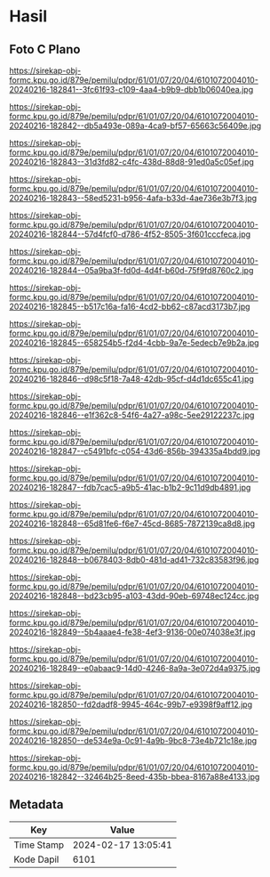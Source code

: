 # Hasil

## Foto C Plano

https://sirekap-obj-formc.kpu.go.id/879e/pemilu/pdpr/61/01/07/20/04/6101072004010-20240216-182841--3fc61f93-c109-4aa4-b9b9-dbb1b06040ea.jpg

https://sirekap-obj-formc.kpu.go.id/879e/pemilu/pdpr/61/01/07/20/04/6101072004010-20240216-182842--db5a493e-089a-4ca9-bf57-65663c56409e.jpg

https://sirekap-obj-formc.kpu.go.id/879e/pemilu/pdpr/61/01/07/20/04/6101072004010-20240216-182843--31d3fd82-c4fc-438d-88d8-91ed0a5c05ef.jpg

https://sirekap-obj-formc.kpu.go.id/879e/pemilu/pdpr/61/01/07/20/04/6101072004010-20240216-182843--58ed5231-b956-4afa-b33d-4ae736e3b7f3.jpg

https://sirekap-obj-formc.kpu.go.id/879e/pemilu/pdpr/61/01/07/20/04/6101072004010-20240216-182844--57d4fcf0-d786-4f52-8505-3f601cccfeca.jpg

https://sirekap-obj-formc.kpu.go.id/879e/pemilu/pdpr/61/01/07/20/04/6101072004010-20240216-182844--05a9ba3f-fd0d-4d4f-b60d-75f9fd8760c2.jpg

https://sirekap-obj-formc.kpu.go.id/879e/pemilu/pdpr/61/01/07/20/04/6101072004010-20240216-182845--b517c16a-fa16-4cd2-bb62-c87acd3173b7.jpg

https://sirekap-obj-formc.kpu.go.id/879e/pemilu/pdpr/61/01/07/20/04/6101072004010-20240216-182845--658254b5-f2d4-4cbb-9a7e-5edecb7e9b2a.jpg

https://sirekap-obj-formc.kpu.go.id/879e/pemilu/pdpr/61/01/07/20/04/6101072004010-20240216-182846--d98c5f18-7a48-42db-95cf-d4d1dc655c41.jpg

https://sirekap-obj-formc.kpu.go.id/879e/pemilu/pdpr/61/01/07/20/04/6101072004010-20240216-182846--e1f362c8-54f6-4a27-a98c-5ee29122237c.jpg

https://sirekap-obj-formc.kpu.go.id/879e/pemilu/pdpr/61/01/07/20/04/6101072004010-20240216-182847--c5491bfc-c054-43d6-856b-394335a4bdd9.jpg

https://sirekap-obj-formc.kpu.go.id/879e/pemilu/pdpr/61/01/07/20/04/6101072004010-20240216-182847--fdb7cac5-a9b5-41ac-b1b2-9c11d9db4891.jpg

https://sirekap-obj-formc.kpu.go.id/879e/pemilu/pdpr/61/01/07/20/04/6101072004010-20240216-182848--65d81fe6-f6e7-45cd-8685-7872139ca8d8.jpg

https://sirekap-obj-formc.kpu.go.id/879e/pemilu/pdpr/61/01/07/20/04/6101072004010-20240216-182848--b0678403-8db0-481d-ad41-732c83583f96.jpg

https://sirekap-obj-formc.kpu.go.id/879e/pemilu/pdpr/61/01/07/20/04/6101072004010-20240216-182848--bd23cb95-a103-43dd-90eb-69748ec124cc.jpg

https://sirekap-obj-formc.kpu.go.id/879e/pemilu/pdpr/61/01/07/20/04/6101072004010-20240216-182849--5b4aaae4-fe38-4ef3-9136-00e074038e3f.jpg

https://sirekap-obj-formc.kpu.go.id/879e/pemilu/pdpr/61/01/07/20/04/6101072004010-20240216-182849--e0abaac9-14d0-4246-8a9a-3e072d4a9375.jpg

https://sirekap-obj-formc.kpu.go.id/879e/pemilu/pdpr/61/01/07/20/04/6101072004010-20240216-182850--fd2dadf8-9945-464c-99b7-e9398f9aff12.jpg

https://sirekap-obj-formc.kpu.go.id/879e/pemilu/pdpr/61/01/07/20/04/6101072004010-20240216-182850--de534e9a-0c91-4a9b-9bc8-73e4b721c18e.jpg

https://sirekap-obj-formc.kpu.go.id/879e/pemilu/pdpr/61/01/07/20/04/6101072004010-20240216-182842--32464b25-8eed-435b-bbea-8167a88e4133.jpg


## Metadata

| Key        | Value               |
| ---------- | ------------------- |
| Time Stamp | 2024-02-17 13:05:41 |
| Kode Dapil | 6101                |



